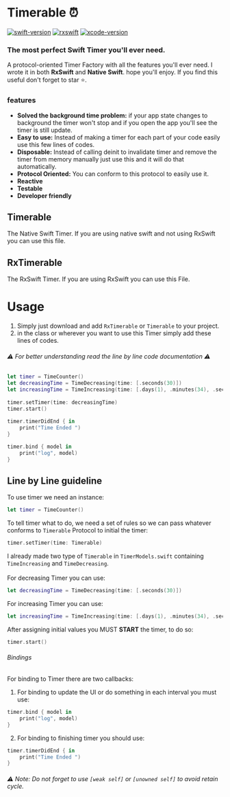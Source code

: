 # Timerable ⏰

[![swift-version](https://img.shields.io/badge/swift-4+-brightgreen.svg)](https://github.com/apple/swift)
[![rxswift](https://img.shields.io/badge/rxswift-5.0.1-brightgreen)](https://github.com/ReactiveX/RxSwift)
[![xcode-version](https://img.shields.io/badge/xcode-11%20beta-brightgreen)](https://developer.apple.com/xcode/)

### The most perfect Swift Timer you'll ever need.
A protocol-oriented Timer Factory with all the features you'll ever need.
I wrote it in both **RxSwift** and **Native Swift**. hope you'll enjoy.
If you find this useful don't forget to star ⭐️.

### features
- **Solved the background time problem:** if your app state changes to background the timer won't stop and if you open the app you'll see the timer is still update.
- **Easy to use:** Instead of making a timer for each part of your code easily use this few lines of codes.
- **Disposable:** Instead of calling deinit to invalidate timer and remove the timer from memory manually just use this and it will do that automatically.
- **Protocol Oriented:** You can conform to this protocol to easily use it.
- **Reactive**
- **Testable**
- **Developer friendly**

## Timerable
The Native Swift Timer. If you are using native swift and not using RxSwift you can use this file.

## RxTimerable
The RxSwift Timer. If you are using RxSwift you can use this File.

# Usage
1. Simply just download and add  `RxTimerable` or `Timerable` to your project.
2. in the class or wherever you want to use this Timer simply add these lines of codes.

 ###### ⚠️ For better understanding read the line by line code documentation ⚠️
``` swift
let timer = TimeCounter()
let decreasingTime = TimeDecreasing(time: [.seconds(30)])
let increasingTime = TimeIncreasing(time: [.days(1), .minutes(34), .seconds(20)])
        
timer.setTimer(time: decreasingTime)
timer.start()
        
timer.timerDidEnd { in
    print("Time Ended ")
}

timer.bind { model in
    print("log", model)
}
```

## Line by Line guideline
To use timer we need an instance: <br />
``` swift 
let timer = TimeCounter()
```

To tell timer what to do, we need a set of rules so we can pass whatever conforms to `Timerable` Protocol to initial the timer: <br />
``` swift
timer.setTimer(time: Timerable)
```

I already made two type of `Timerable` in `TimerModels.swift` containing `TimeIncreasing` and `TimeDecreasing`. <br />
<br />
For decreasing Timer you can use: <br />
``` swift 
let decreasingTime = TimeDecreasing(time: [.seconds(30)])
```
For increasing Timer you can use: <br />
``` swift
let increasingTime = TimeIncreasing(time: [.days(1), .minutes(34), .seconds(20)])
``` 
After assigning initial values you MUST **START** the timer, to do so: <br />
``` swift
timer.start()
```
###### Bindings
For binding to Timer there are two callbacks: <br />
1. For binding to update the UI or do something in each interval you must use: <br />
``` swift
timer.bind { model in
    print("log", model)
} 
```
2. For binding to finishing timer you should use: <br />
``` swift
timer.timerDidEnd { in
    print("Time Ended ")
}
```
###### ⚠️ Note: Do not forget to use `[weak self]` or `[unowned self]` to avoid retain cycle.
